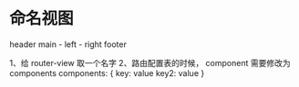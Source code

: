# 命名视图
  header
    main
      - left
      - right
  footer

  1、给 router-view 取一个名字
  2、路由配置表的时候， component 需要修改为 components
    components: {
      key: value
      key2: value
    }
